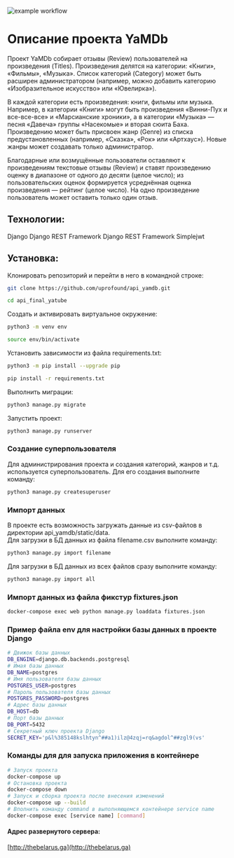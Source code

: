 ![example workflow](https://github.com/thebelarus/yamdb_final/actions/workflows/yamdb_workflow.yml/badge.svg)
# Описание проекта YaMDb
Проект YaMDb собирает отзывы (Review) пользователей на произведения (Titles). Произведения делятся на категории: «Книги», «Фильмы», «Музыка». Список категорий (Category) может быть расширен администратором (например, можно добавить категорию «Изобразительное искусство» или «Ювелирка»).

В каждой категории есть произведения: книги, фильмы или музыка. Например, в категории «Книги» могут быть произведения «Винни-Пух и все-все-все» и «Марсианские хроники», а в категории «Музыка» — песня «Давеча» группы «Насекомые» и вторая сюита Баха.
Произведению может быть присвоен жанр (Genre) из списка предустановленных (например, «Сказка», «Рок» или «Артхаус»). Новые жанры может создавать только администратор.

Благодарные или возмущённые пользователи оставляют к произведениям текстовые отзывы (Review) и ставят произведению оценку в диапазоне от одного до десяти (целое число); из пользовательских оценок формируется усреднённая оценка произведения — рейтинг (целое число). На одно произведение пользователь может оставить только один отзыв.

## Технологии:
Django
Django REST Framework
Django REST Framework Simplejwt

## Установка:

Клонировать репозиторий и перейти в него в командной строке:

```bash
git clone https://github.com/uprofound/api_yamdb.git
```

```bash
cd api_final_yatube
```

Cоздать и активировать виртуальное окружение:

```bash
python3 -m venv env
```

```bash
source env/bin/activate
```

Установить зависимости из файла requirements.txt:

```bash
python3 -m pip install --upgrade pip
```

```bash
pip install -r requirements.txt
```

Выполнить миграции:

```bash
python3 manage.py migrate
```

Запустить проект:

```bash
python3 manage.py runserver
```

### Создание суперпользователя

Для администрирования проекта и создания категорий, жанров и т.д. используется суперпользователь. Для его создания выполните команду:

```bash
python3 manage.py createsuperuser
```

### Импорт данных

В проекте есть возможность загружать данные из csv-файлов в директории api_yamdb/static/data.  
Для загрузки в БД данных из файла filename.csv выполните команду:

```bash
python3 manage.py import filename
```

Для загрузки в БД данных из всех файлов сразу выполните команду:

```bash
python3 manage.py import all
```

### Импорт данных из файла фикстур fixtures.json
```bash
docker-compose exec web python manage.py loaddata fixtures.json
```

### Пример файла env для настройки базы данных в проекте Django
```bash
# Движок базы данных
DB_ENGINE=django.db.backends.postgresql
# Имая базы данных
DB_NAME=postgres
# Имя пользователя базы данных
POSTGRES_USER=postgres
# Пароль пользователя базы данных
POSTGRES_PASSWORD=postgres
# Адрес базы данных
DB_HOST=db
# Порт базы данных
DB_PORT=5432 
# Секретный ключ проекта Django
SECRET_KEY='p&l%385148kslhtyn^##a1)ilz@4zqj=rq&agdol^##zgl9(vs'
```

### Команды для для запуска приложения в контейнере
```bash
# Запуск проекта 
docker-compose up
# Остановка проекта 
docker-compose down
# Запуск и сборка проекта после внесения изменений
docker-compose up --build
# Вполнить команду command в выполняющемся контейнере service name
docker-compose exec [service name] [command]
```

#### Адрес развернутого сервера: ####
[http://thebelarus.ga](http://thebelarus.ga)